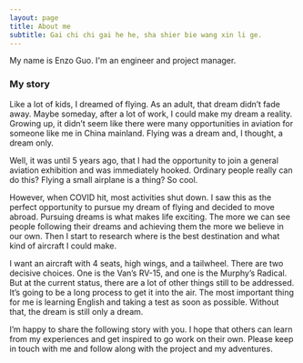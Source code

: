 ```yaml
---
layout: page
title: About me
subtitle: Gai chi chi gai he he, sha shier bie wang xin li ge.
---
```


My name is Enzo Guo. I'm an engineer and project manager.

### My story

Like a lot of kids, I dreamed of flying. As an adult, that dream didn’t fade away. Maybe someday, after a lot of work, I could make my dream a reality. Growing up, it didn’t seem like there were many opportunities in aviation for someone like me in China mainland. Flying was a dream and, I thought, a dream only.

Well, it was until 5 years ago, that I had the opportunity to join a general aviation exhibition and was immediately hooked. Ordinary people really can do this? Flying a small airplane is a thing? So cool.

However, when COVID hit, most activities shut down. I saw this as the perfect opportunity to pursue my dream of flying and decided to move abroad. Pursuing dreams is what makes life exciting. The more we can see people following their dreams and achieving them the more we believe in our own. Then I start to research where is the best destination and what kind of aircraft I could make.

I want an aircraft with 4 seats, high wings, and a tailwheel. There are two decisive choices. One is the Van’s RV-15, and one is the Murphy’s Radical. But at the current status, there are a lot of other things still to be addressed. It’s going to be a long process to get it into the air. The most important thing for me is learning English and taking a test as soon as possible. Without that, the dream is still only a dream.

I’m happy to share the following story with you. I hope that others can learn from my experiences and get inspired to go work on their own. Please keep in touch with me and follow along with the project and my adventures.
